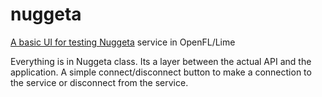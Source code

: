 nuggeta
=======

[A basic UI for testing Nuggeta](http://www.nuggeta.com) service in OpenFL/Lime

Everything is in Nuggeta class. Its a layer between the actual API and the application.
A simple connect/disconnect button to make a connection to the service or disconnect from the service.

